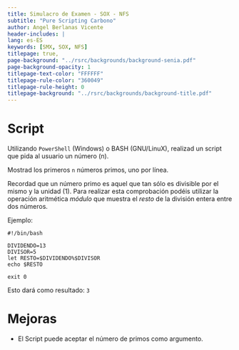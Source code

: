 ```yaml
---
title: Simulacro de Examen - SOX - NFS
subtitle: "Pure Scripting Carbono"
author: Angel Berlanas Vicente
header-includes: |
lang: es-ES
keywords: [SMX, SOX, NFS]
titlepage: true,
page-background: "../rsrc/backgrounds/background-senia.pdf"
page-background-opacity: 1
titlepage-text-color: "FFFFFF"
titlepage-rule-color: "360049"
titlepage-rule-height: 0
titlepage-background: "../rsrc/backgrounds/background-title.pdf"
---
```


# Script

Utilizando `PowerShell` (Windows) o BASH (GNU/LinuX), realizad un script que
pida al usuario un número (n).

Mostrad los primeros `n` números primos, uno por línea.

Recordad que un número primo es aquel que tan sólo es divisible por el mismo y la unidad (1). Para realizar esta comprobación podéis utilizar la operación aritmética *módulo* que muestra el *resto* de la división entera entre dos números.

Ejemplo:

```shell
#!/bin/bash

DIVIDENDO=13
DIVISOR=5
let RESTO=$DIVIDENDO%$DIVISOR
echo $RESTO

exit 0
```

Esto dará como resultado: `3`

# Mejoras

- El Script puede aceptar el número de primos como argumento.
